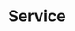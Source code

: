 ---
type: "module"
title: "Service"
description: "Network exposure and load balancing"
weight: 7
banner: "images/service.png"
tags: [kubernetes,kubernetes-resources]
categories: "kubernetes"
level: "beginner"
---